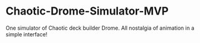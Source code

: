 # Chaotic-Drome-Simulator-MVP
 One simulator of Chaotic deck builder Drome. All nostalgia of animation in a simple interface! 

 
